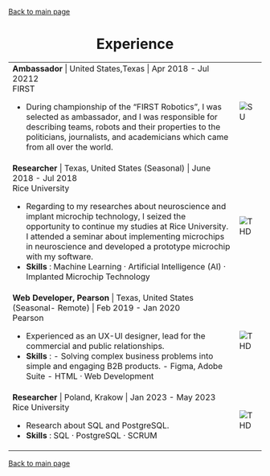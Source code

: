[Back to main page](./../README.md)

<h1 align="center">Experience</h1>
<table>
  <tr>
    <td>
      <b>Ambassador</b> | United States,Texas | Apr 2018 - Jul 20212<br />
      FIRST<br />
      <ul>
        <li>During championship of the “FIRST Robotics”, I was selected as ambassador, and I was responsible for 
describing teams, robots and their properties to the politicians, journalists, and academicians which 
came from all over the world.</li>
      </ul>
    </td>
    <td><image alt="SU" src="../assets/images/su-logo.jpg" /></td>
  </tr>
  <tr>
    <td>
      <b>Researcher</b> | Texas, United States (Seasonal) |  June 2018 - Jul 2018 <br />
      Rice University <br />
      <ul>
        <li>Regarding to my researches about neuroscience and implant microchip technology, I seized the 
opportunity to continue my studies at Rice University. I attended a seminar about implementing 
microchips in neuroscience and developed a prototype microchip with my software. </li>
        <li> <b> Skills</b> : Machine Learning · Artificial Intelligence (AI) · Implanted Microchip Technology </li>
      </ul>
    </td>
    <td><image alt="THD" src="../assets/images/thd-logo.png" /></td>
  </tr>
    <tr>
    <td>
      <b>Web Developer, Pearson</b> | Texas, United States (Seasonal- Remote) |  Feb 2019 - Jan 2020 <br />
      Pearson <br />
      <ul>
        <li>Experienced as an UX-UI designer, lead for the commercial and public relationships.  </li>
        <li> <b> Skills</b> : 
                   - Solving complex business problems into simple and engaging B2B products. 
                   - Figma, Adobe Suite 
                   - HTML · Web Development </li>
      </ul>
    </td>
    <td><image alt="THD" src="../assets/images/thd-logo.png" /></td>
  </tr>
  <tr>
    <td>
      <b>Researcher</b> | Poland, Krakow |  Jan 2023 - May 2023 <br />
      Rice University <br />
      <ul>
        <li>Research about SQL and PostgreSQL.</li>
        <li> <b> Skills</b> :  SQL · PostgreSQL · SCRUM </li>
      </ul>
    </td>
    <td><image alt="THD" src="../assets/images/thd-logo.png" /></td>
</table>

[Back to main page](./../README.md)
